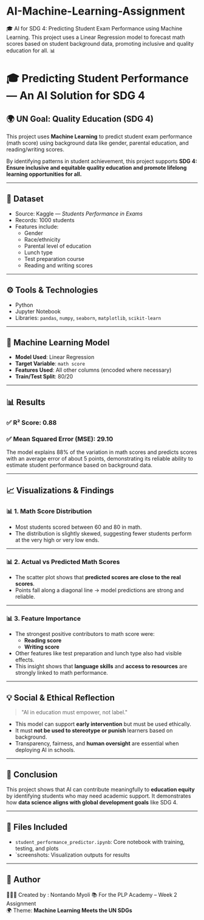 # AI-Machine-Learning-Assignment
🎓 AI for SDG 4: Predicting Student Exam Performance using Machine Learning. This project uses a Linear Regression model to forecast math scores based on student background data, promoting inclusive and quality education for all. 📊

# 🎓 Predicting Student Performance — An AI Solution for SDG 4

## 🌍 UN Goal: Quality Education (SDG 4)
This project uses **Machine Learning** to predict student exam performance (math score) using background data like gender, parental education, and reading/writing scores.

By identifying patterns in student achievement, this project supports **SDG 4: Ensure inclusive and equitable quality education and promote lifelong learning opportunities for all.**

---

## 📁 Dataset
- Source: Kaggle — *Students Performance in Exams*
- Records: 1000 students
- Features include:
  - Gender
  - Race/ethnicity
  - Parental level of education
  - Lunch type
  - Test preparation course
  - Reading and writing scores

---

## ⚙️ Tools & Technologies
- Python
- Jupyter Notebook
- Libraries: `pandas`, `numpy`, `seaborn`, `matplotlib`, `scikit-learn`

---

## 🧠 Machine Learning Model
- **Model Used**: Linear Regression
- **Target Variable**: `math score`
- **Features Used**: All other columns (encoded where necessary)
- **Train/Test Split**: 80/20

---

## 📊 Results

### ✅ R² Score: 0.88
### ✅ Mean Squared Error (MSE): 29.10 

The model explains 88% of the variation in math scores and predicts scores with an average error of about 5 points, demonstrating its reliable ability to estimate student performance based on background data.

---

## 📈 Visualizations & Findings

### 📊 1. **Math Score Distribution**

- Most students scored between 60 and 80 in math.
- The distribution is slightly skewed, suggesting fewer students perform at the very high or very low ends.

---

### 📊 2. **Actual vs Predicted Math Scores**
- The scatter plot shows that **predicted scores are close to the real scores**.
- Points fall along a diagonal line → model predictions are strong and reliable.

---

### 📊 3. **Feature Importance**
- The strongest positive contributors to math score were:
  - **Reading score**
  - **Writing score**
- Other features like test preparation and lunch type also had visible effects.
- This insight shows that **language skills** and **access to resources** are strongly linked to math performance.

---

## 💡 Social & Ethical Reflection

> "AI in education must empower, not label."

- This model can support **early intervention** but must be used ethically.
- It must **not be used to stereotype or punish** learners based on background.
- Transparency, fairness, and **human oversight** are essential when deploying AI in schools.

---

## 💬 Conclusion
This project shows that AI can contribute meaningfully to **education equity** by identifying students who may need academic support. It demonstrates how **data science aligns with global development goals** like SDG 4.

---

## 📂 Files Included
- `student_performance_predictor.ipynb`: Core notebook with training, testing, and plots
- `screenshots: Visualization outputs for results

---

## 🔗 Author
👩🏽‍💻 Created by : Nontando Myoli 
📚 For the PLP Academy – Week 2 Assignment  
🌍 Theme: **Machine Learning Meets the UN SDGs**



